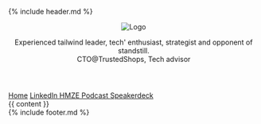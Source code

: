 {% include header.md %}
  <header>
    <div id=hero-image><img src="{{site.logo | relative_url}}" alt="Logo" /></div>
    <p class="headline">
      Experienced tailwind leader, tech' enthusiast, strategist and opponent of standstill.<br>
      CTO@TrustedShops, Tech advisor
    </p>
  </header>  
  <section class="link-list">
    <a rel="me" href="/">Home</a>
    <a rel="me" href="https://www.linkedin.com/in/andreneubauer/" target="_blank">LinkedIn <i class="gg-external"></i></a>
    <a rel="me" href="https://hmze.io" target="_blank">HMZE Podcast <i class="gg-external"></i></a>
    <a rel="me" href="https://speakerdeck.com/devpg" target="_blank" >Speakerdeck <i class="gg-external"></i></a>
  </section>
  <section>
    {{ content }}
  </section>
{% include footer.md %}

